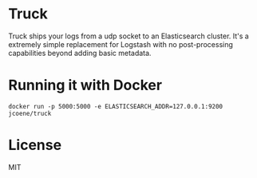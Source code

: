 # Truck

Truck ships your logs from a udp socket to an Elasticsearch cluster. It's a extremely simple replacement for Logstash with no post-processing capabilities beyond adding basic metadata.

# Running it with Docker

`docker run -p 5000:5000 -e ELASTICSEARCH_ADDR=127.0.0.1:9200 jcoene/truck`

# License

MIT

